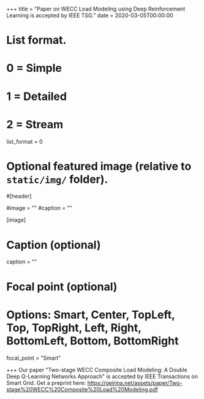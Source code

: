 +++
title = "Paper on WECC Load Modeling using Deep Reinforcement Learning is accepted by IEEE TSG."
date = 2020-03-05T00:00:00

# List format.
#   0 = Simple
#   1 = Detailed
#   2 = Stream
list_format = 0

# Optional featured image (relative to `static/img/` folder).
#[header]

#image = ""
#caption = ""

[image]
  # Caption (optional)
  caption = ""
  
  # Focal point (optional)
  # Options: Smart, Center, TopLeft, Top, TopRight, Left, Right, BottomLeft, Bottom, BottomRight
  focal_point = "Smart"

+++
Our paper "Two-stage WECC Composite Load Modeling: A Double Deep Q-Learning Networks Approach" is accepted by IEEE Transactions on Smart Grid. Get a preprint here: https://geirina.net/assets/paper/Two-stage%20WECC%20Composite%20Load%20Modeling.pdf